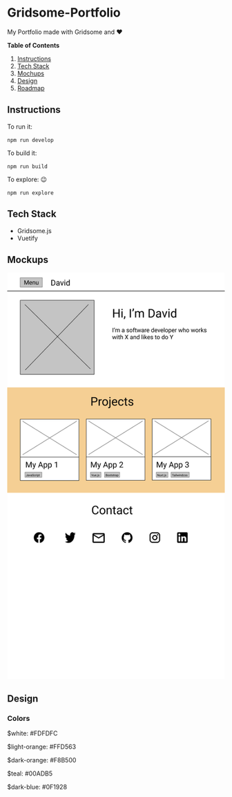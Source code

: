# Gridsome-Portfolio

My Portfolio made with Gridsome and ❤️

**Table of Contents**

1. [Instructions](#instructions)
1. [Tech Stack](#tech-stack)
1. [Mochups](#mockups)
1. [Design](#design)
1. [Roadmap](#roadmap)

## Instructions

To run it:

```
npm run develop
```

To build it:

```
npm run build
```

To explore: 😉

```
npm run explore
```

## Tech Stack

-   Gridsome.js
-   Vuetify

## Mockups

<img src="mockups/portfolio.png">

## Design

### Colors

\$white: #FDFDFC

\$light-orange: #FFD563

\$dark-orange: #F8B500

\$teal: #00ADB5

\$dark-blue: #0F1928
